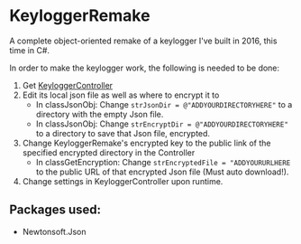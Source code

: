 # KeyloggerRemake
A complete object-oriented remake of a keylogger I've built in 2016, this time in C#.

In order to make the keylogger work, the following is needed to be done:
1. Get [KeyloggerController](https://github.com/outerme/KeyloggerController)
2. Edit its local json file as well as where to encrypt it to
   - In classJsonObj: Change `strJsonDir = @"ADDYOURDIRECTORYHERE"` to a directory with the empty Json file.
   - In classJsonObj: Change `strEncryptDir = @"ADDYOURDIRECTORYHERE"` to a directory to save that Json file, encrypted.
3. Change KeyloggerRemake's encrypted key to the public link of the specified encrypted directory in the Controller
   - In classGetEncryption: Change `strEncryptedFile = "ADDYOURURLHERE` to the public URL of that encrypted Json file (Must auto download!).
4. Change settings in KeyloggerController upon runtime.

## Packages used:
- Newtonsoft.Json
